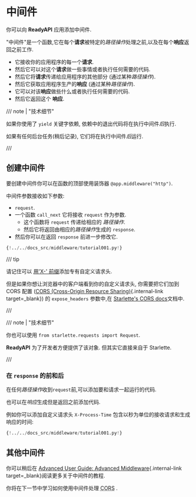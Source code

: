 # 中间件

你可以向 **ReadyAPI** 应用添加中间件.

"中间件"是一个函数,它在每个**请求**被特定的*路径操作*处理之前,以及在每个**响应**返回之前工作.

- 它接收你的应用程序的每一个**请求**.
- 然后它可以对这个**请求**做一些事情或者执行任何需要的代码.
- 然后它将**请求**传递给应用程序的其他部分 (通过某种*路径操作*).
- 然后它获取应用程序生产的**响应** (通过某种*路径操作*).
- 它可以对该**响应**做些什么或者执行任何需要的代码.
- 然后它返回这个 **响应**.

/// note | "技术细节"

如果你使用了 `yield` 关键字依赖, 依赖中的退出代码将在执行中间件*后*执行.

如果有任何后台任务(稍后记录), 它们将在执行中间件*后*运行.

///

## 创建中间件

要创建中间件你可以在函数的顶部使用装饰器 `@app.middleware("http")`.

中间件参数接收如下参数:

- `request`.
- 一个函数 `call_next` 它将接收 `request` 作为参数.
  - 这个函数将 `request` 传递给相应的 _路径操作_.
  - 然后它将返回由相应的*路径操作*生成的 `response`.
- 然后你可以在返回 `response` 前进一步修改它.

```Python hl_lines="8-9  11  14"
{!../../docs_src/middleware/tutorial001.py!}
```

/// tip

请记住可以 <a href="https://developer.mozilla.org/en-US/docs/Web/HTTP/Headers" class="external-link" target="_blank">用'X-' 前缀</a>添加专有自定义请求头.

但是如果你想让浏览器中的客户端看到你的自定义请求头, 你需要把它们加到 CORS 配置 ([CORS (Cross-Origin Resource Sharing)](cors.md){.internal-link target=\_blank}) 的 `expose_headers` 参数中,在 <a href="https://www.starlette.io/middleware/#corsmiddleware" class="external-link" target="_blank">Starlette's CORS docs</a>文档中.

///

/// note | "技术细节"

你也可以使用 `from starlette.requests import Request`.

**ReadyAPI** 为了开发者方便提供了该对象. 但其实它直接来自于 Starlette.

///

### 在 `response` 的前和后

在任何*路径操作*收到`request`前,可以添加要和请求一起运行的代码.

也可以在*响应*生成但是返回之前添加代码.

例如你可以添加自定义请求头 `X-Process-Time` 包含以秒为单位的接收请求和生成响应的时间:

```Python hl_lines="10  12-13"
{!../../docs_src/middleware/tutorial001.py!}
```

## 其他中间件

你可以稍后在 [Advanced User Guide: Advanced Middleware](../advanced/middleware.md){.internal-link target=\_blank}阅读更多关于中间件的教程.

你将在下一节中学习如何使用中间件处理 <abbr title="Cross-Origin Resource Sharing">CORS</abbr> .
